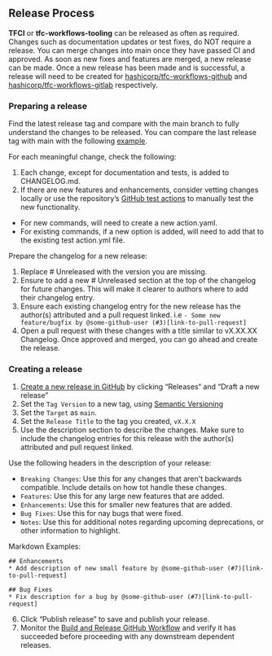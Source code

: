 ## Release Process

**TFCI** or **tfc-workflows-tooling** can be released as often as required. Changes such as documentation updates or test fixes, do NOT require a release. You can merge changes into main once they have passed CI and approved. As soon as new fixes and features are merged, a new release can be made. Once a new release has been made and is successful, a release will need to be created for [hashicorp/tfc-workflows-github](https://github.com/hashicorp/tfc-workflows-github) and [hashicorp/tfc-workflows-gitlab](https://github.com/hashicorp/tfc-workflows-gitlab) respectively.

### Preparing a release

Find the latest release tag and compare with the main branch to fully understand the changes to be released. You can compare the last release tag with main with the following [example](`https://github.com/hashicorp/tfc-workflows-tooling/compare/v1.1.1...main`).

For each meaningful change, check the following:

1. Each change, except for documentation and tests, is added to CHANGELOG.md.
1. If there are new features and enhancements, consider vetting changes locally or use the repository’s [GitHub test actions](https://github.com/hashicorp/tfc-workflows-tooling/tree/main/.github/actions) to manually test the new functionality.
  * For new commands, will need to create a new action.yaml.
  * For existing commands, if a new option is added, will need to add that to the existing test action.yml file.

Prepare the changelog for a new release:

1. Replace # Unreleased with the version you are missing.
1. Ensure to add a new # Unreleased section at the top of the changelog for future changes. This will make it clearer to authors where to add their changelog entry.
1. Ensure each existing changelog entry for the new release has the author(s) attributed and a pull request linked. i.e `- Some new feature/bugfix by @some-github-user (#3)[link-to-pull-request]`
1. Open a pull request with these changes with a title similar to vX.XX.XX Changelog. Once approved and merged, you can go ahead and create the release.

### Creating a release

1. [Create a new release in GitHub](https://help.github.com/en/github/administering-a-repository/creating-releases) by clicking “Releases“ and “Draft a new release”
2. Set the `Tag Version` to a new tag, using [Semantic Versioning](https://semver.org/)
3. Set the `Target` as `main`.
4. Set the `Release Title` to the tag you created, `vX.X.X`
5. Use the description section to describe the changes. Make sure to include the changelog entries for this release with the author(s) attributed and pull request linked.

Use the following headers in the description of your release:
* `Breaking Changes`: Use this for any changes that aren't backwards compatible. Include details on how tot handle these changes.
* `Features`: Use this for any large new features that are added.
* `Enhancements`: Use this for smaller new features that are added.
* `Bug Fixes`: Use this for nay bugs that were fixed.
* `Notes`: Use this for additional notes regarding upcoming deprecations, or other information to highlight.

Markdown Examples:

```
## Enhancements
* Add description of new small feature by @some-github-user (#7)[link-to-pull-request]

## Bug Fixes
* Fix description for a bug by @some-github-user (#7)[link-to-pull-request]
```

6. Click “Publish release” to save and publish your release.
7. Monitor the [Build and Release GitHub Workflow](/.github/workflows/build-release.workflow.yml) and verify it has succeeded before proceeding with any downstream dependent releases.
